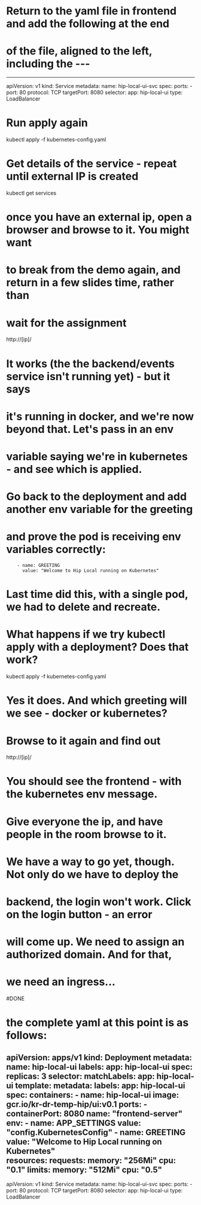 # Return to the yaml file in frontend and add the following at the end 
# of the file, aligned to the left, including the ---

---

apiVersion: v1
kind: Service
metadata: 
  name: hip-local-ui-svc
spec: 
  ports: 
     -  port: 80
        protocol: TCP
        targetPort: 8080
  selector: 
    app: hip-local-ui
  type: LoadBalancer

# Run apply again

kubectl apply -f kubernetes-config.yaml

# Get details of the service - repeat until external IP is created

kubectl get services

# once you have an external ip, open a browser and browse to it. You might want 
# to break from the demo again, and return in a few slides time, rather than 
# wait for the assignment

http://[ip]/

# It works (the the backend/events service isn't running yet) - but it says 
# it's running in docker, and we're now beyond that.  Let's pass in an env 
# variable saying we're in kubernetes - and see which is applied.

# Go back to the deployment and add another env variable  for the greeting 
# and prove the pod is receiving env variables correctly:

        - name: GREETING
          value: "Welcome to Hip Local running on Kubernetes"   

# Last time did this, with a single pod, we had to delete and recreate. 
# What happens if we try kubectl apply with a deployment?  Does that work?

kubectl apply -f kubernetes-config.yaml

# Yes it does.  And which greeting will we see - docker or kubernetes? 
# Browse to it again and find out

http://[ip]/

# You should see the frontend - with the kubernetes env message.

# Give everyone the ip, and have people in the room browse to it.

# We have a way to go yet, though. Not only do we have to deploy the 
# backend, the login won't work. Click on the login button - an error 
# will come up. We need to assign an authorized domain. And for that, 
# we need an ingress...


#DONE


# the complete yaml at this point is as follows:

apiVersion: apps/v1
kind: Deployment
metadata:
  name: hip-local-ui
  labels:
    app: hip-local-ui
spec:
  replicas: 3
  selector:
    matchLabels:
      app: hip-local-ui
  template:
    metadata:
      labels:
        app: hip-local-ui
    spec:
      containers:
      - name: hip-local-ui
        image: gcr.io/kr-dr-temp-hip/ui:v0.1
        ports:
        - containerPort: 8080
          name: "frontend-server"
        env:
        - name: APP_SETTINGS
          value: "config.KubernetesConfig"
        - name: GREETING
          value: "Welcome to Hip Local running on Kubernetes"             
        resources:
          requests:
            memory: "256Mi"
            cpu: "0.1"
          limits:
            memory: "512Mi"
            cpu: "0.5"
---

apiVersion: v1
kind: Service
metadata: 
  name: hip-local-ui-svc
spec: 
  ports: 
     -  port: 80
        protocol: TCP
        targetPort: 8080
  selector: 
    app: hip-local-ui
  type: LoadBalancer